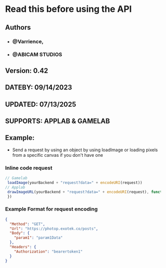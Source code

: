 # Read this before using the API
## Authors 
- ### @Varrience,
- ### @ABICAM STUDIOS
## Version: 0.42
## DATEBY: 09/14/2023
## UPDATED: 07/13/2025 
## SUPPORTS: APPLAB & GAMELAB
## Example:
 - Send a request by using an object by using loadImage or loading pixels from a specific canvas if you don't have one
### Inline code request
```js
// Gamelab
 loadImage(yourBackend + "request?data=" + encodeURI(request))
// Applab
 drawImageURL(yourBackend + "request?data=" + encodeURI(request), function(load: boolean) {
 })
```
### Example Format for request encoding
```json
{
  "Method": "GET",
  "Url": "https://photop.exotek.co/posts",
  "Body": {
    "param1": "param1Data"
  },
  "Headers": {
    "Authorization": "bearertoken1"
  }
}
```
